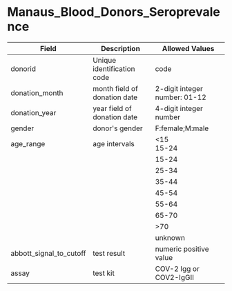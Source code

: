 # Manaus_Blood_Donors_Seroprevalence

|Field|Description|Allowed Values|
|---|---|---|
|donorid|Unique identification code|code|
|donation_month|month field of donation date|2-digit integer number: 01-12|
|donation_year|year field of donation date|4-digit integer number|
|gender|donor's gender|F:female;M:male|
|age_range|age intervals|<15<br>15-24|
|||15-24|
|||25-34|
|||35-44|
|||45-54|
|||55-64|
|||65-70|
|||>70|
|||unknown|
|abbott_signal_to_cutoff| test result|numeric positive value|
|assay|test kit|COV-2 Igg or COV2-IgGII

